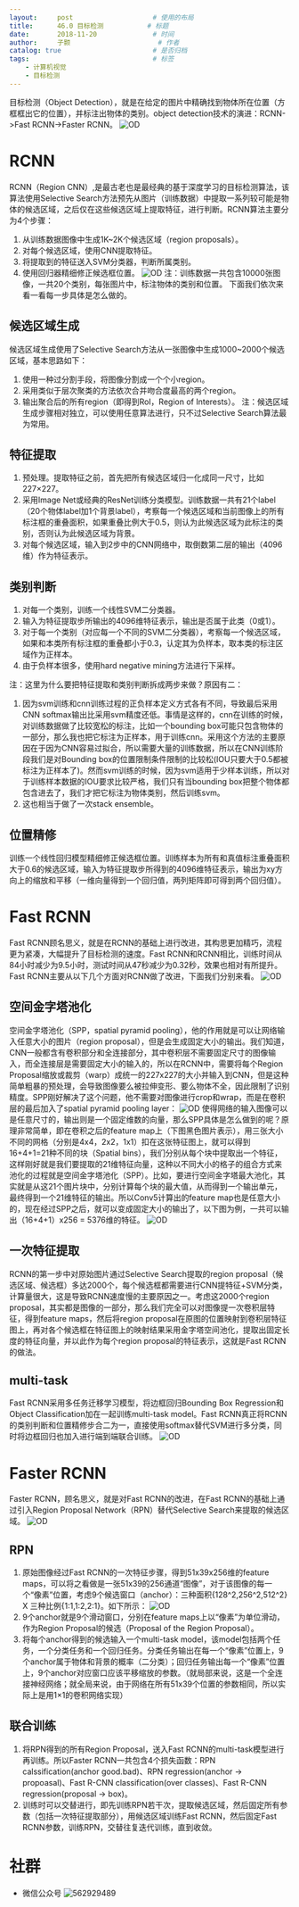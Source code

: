 ```yaml
---
layout:     post   				    # 使用的布局
title:      46.0 目标检测			# 标题 
date:       2018-11-20 				# 时间
author:     子颢 						# 作者
catalog: true 						# 是否归档
tags:								# 标签
    - 计算机视觉
    - 目标检测
---
```


目标检测（Object Detection），就是在给定的图片中精确找到物体所在位置（方框框出它的位置），并标注出物体的类别。object detection技术的演进：RCNN->Fast RCNN->Faster RCNN。
![OD](/img/OD-01.png)

# RCNN

RCNN（Region CNN）,是最古老也是最经典的基于深度学习的目标检测算法，该算法使用Selective Search方法预先从图片（训练数据）中提取一系列较可能是物体的候选区域，之后仅在这些候选区域上提取特征，进行判断。RCNN算法主要分为4个步骤：
1. 从训练数据图像中生成1K~2K个候选区域（region proposals）。
2. 对每个候选区域，使用CNN提取特征。
3. 将提取到的特征送入SVM分类器，判断所属类别。
4. 使用回归器精细修正候选框位置。
![OD](/img/OD-02.png)
注：训练数据一共包含10000张图像，一共20个类别，每张图片中，标注物体的类别和位置。
下面我们依次来看一看每一步具体是怎么做的。

## 候选区域生成

候选区域生成使用了Selective Search方法从一张图像中生成1000~2000个候选区域，基本思路如下：
1. 使用一种过分割手段，将图像分割成一个个小region。
2. 采用类似于层次聚类的方法依次合并吻合度最高的两个region。
3. 输出聚合后的所有region（即得到RoI，Region of Interests）。
注：候选区域生成步骤相对独立，可以使用任意算法进行，只不过Selective Search算法最为常用。

## 特征提取

1. 预处理。提取特征之前，首先把所有候选区域归一化成同一尺寸，比如227×227。
2. 采用Image Net或经典的ResNet训练分类模型。训练数据一共有21个label（20个物体label加1个背景label），考察每一个候选区域和当前图像上的所有标注框的重叠面积，如果重叠比例大于0.5，则认为此候选区域为此标注的类别，否则认为此候选区域为背景。
3. 对每个候选区域，输入到2步中的CNN网络中，取倒数第二层的输出（4096维）作为特征表示。

## 类别判断

1. 对每一个类别，训练一个线性SVM二分类器。
2. 输入为特征提取步所输出的4096维特征表示，输出是否属于此类（0或1）。
3. 对于每一个类别（对应每一个不同的SVM二分类器），考察每一个候选区域，如果和本类所有标注框的重叠都小于0.3，认定其为负样本，取本类的标注区域作为正样本。
4. 由于负样本很多，使用hard negative mining方法进行下采样。

注：这里为什么要把特征提取和类别判断拆成两步来做？原因有二：
1. 因为svm训练和cnn训练过程的正负样本定义方式各有不同，导致最后采用CNN softmax输出比采用svm精度还低。事情是这样的，cnn在训练的时候，对训练数据做了比较宽松的标注，比如一个bounding box可能只包含物体的一部分，那么我也把它标注为正样本，用于训练cnn。采用这个方法的主要原因在于因为CNN容易过拟合，所以需要大量的训练数据，所以在CNN训练阶段我们是对Bounding box的位置限制条件限制的比较松(IOU只要大于0.5都被标注为正样本了)。然而svm训练的时候，因为svm适用于少样本训练，所以对于训练样本数据的IOU要求比较严格，我们只有当bounding box把整个物体都包含进去了，我们才把它标注为物体类别，然后训练svm。
2. 这也相当于做了一次stack ensemble。

## 位置精修

训练一个线性回归模型精细修正候选框位置。训练样本为所有和真值标注重叠面积大于0.6的候选区域，输入为特征提取步所得到的4096维特征表示，输出为xy方向上的缩放和平移（一维向量得到一个回归值，两列矩阵即可得到两个回归值）。

# Fast RCNN

Fast RCNN顾名思义，就是在RCNN的基础上进行改进，其构思更加精巧，流程更为紧凑，大幅提升了目标检测的速度。Fast RCNN和RCNN相比，训练时间从84小时减少为9.5小时，测试时间从47秒减少为0.32秒，效果也相对有所提升。Fast RCNN主要从以下几个方面对RCNN做了改进，下面我们分别来看。
![OD](/img/OD-03.png)

## 空间金字塔池化

空间金字塔池化（SPP，spatial pyramid pooling），他的作用就是可以让网络输入任意大小的图片（region proposal），但是会生成固定大小的输出。我们知道，CNN一般都含有卷积部分和全连接部分，其中卷积层不需要固定尺寸的图像输入，而全连接层是需要固定大小的输入的，所以在RCNN中，需要将每个Region Proposal缩放或裁剪（warp）成统一的227x227的大小并输入到CNN，但是这种简单粗暴的预处理，会导致图像要么被拉伸变形、要么物体不全，因此限制了识别精度。SPP刚好解决了这个问题，他不需要对图像进行crop和wrap，而是在卷积层的最后加入了spatial pyramid pooling layer：
![OD](/img/OD-04.png)
使得网络的输入图像可以是任意尺寸的，输出则是一个固定维数的向量，那么SPP具体是怎么做到的呢？原理非常简单，即在卷积之后的feature map上（下图黑色图片表示），用三张大小不同的网格（分别是4x4，2x2，1x1）扣在这张特征图上，就可以得到16+4+1=21种不同的块（Spatial bins），我们分别从每个块中提取出一个特征，这样刚好就是我们要提取的21维特征向量，这种以不同大小的格子的组合方式来池化的过程就是空间金字塔池化（SPP）。比如，要进行空间金字塔最大池化，其实就是从这21个图片块中，分别计算每个块的最大值，从而得到一个输出单元，最终得到一个21维特征的输出。所以Conv5计算出的feature map也是任意大小的，现在经过SPP之后，就可以变成固定大小的输出了，以下图为例，一共可以输出（16+4+1）x256 = 5376维的特征。
![OD](/img/OD-05.png)

## 一次特征提取

RCNN的第一步中对原始图片通过Selective Search提取的region proposal（候选区域、候选框）多达2000个，每个候选框都需要进行CNN提特征+SVM分类，计算量很大，这是导致RCNN速度慢的主要原因之一。考虑这2000个region proposal，其实都是图像的一部分，那么我们完全可以对图像提一次卷积层特征，得到feature maps，然后将region proposal在原图的位置映射到卷积层特征图上，再对各个候选框在特征图上的映射结果采用金字塔空间池化，提取出固定长度的特征向量，并以此作为每个region proposal的特征表示，这就是Fast RCNN的做法。

## multi-task

Fast RCNN采用多任务迁移学习模型，将边框回归Bounding Box Regression和Object Classification加在一起训练multi-task model。Fast RCNN真正将RCNN的类别判断和位置精修步合二为一，直接使用softmax替代SVM进行多分类，同时将边框回归也加入进行端到端联合训练。
![OD](/img/OD-06.png)

# Faster RCNN

Faster RCNN，顾名思义，就是对Fast RCNN的改进，在Fast RCNN的基础上通过引入Region Proposal Network（RPN）替代Selective Search来提取的候选区域。
![OD](/img/OD-07.png)

## RPN

1. 原始图像经过Fast RCNN的一次特征步骤，得到51x39x256维的feature maps，可以将之看做是一张51x39的256通道“图像”，对于该图像的每一个“像素”位置，考虑9个候选窗口（anchor）：三种面积{128^2,256^2,512^2} X 三种比例{1:1,1:2,2:1}。如下所示：
![OD](/img/OD-08.png)
2. 9个anchor就是9个滑动窗口，分别在feature maps上以“像素”为单位滑动，作为Region Proposal的候选（Proposal of the Region Proposal）。
3. 将每个anchor得到的候选输入一个multi-task model，该model包括两个任务，一个分类任务和一个回归任务。分类任务输出在每一个“像素”位置上，9个anchor属于物体和背景的概率（二分类）；回归任务输出每一个“像素”位置上，9个anchor对应窗口应该平移缩放的参数。（就局部来说，这是一个全连接神经网络；就全局来说，由于网络在所有51x39个位置的参数相同，所以实际上是用1×1的卷积网络实现）

## 联合训练

1. 将RPN得到的所有Region Proposal，送入Fast RCNN的multi-task模型进行再训练。所以Faster RCNN一共包含4个损失函数：RPN calssification(anchor good.bad)、RPN regression(anchor -> propoasal)、Fast R-CNN classification(over classes)、Fast R-CNN regression(proposal -> box)。
2. 训练时可以交替进行，即先训练RPN若干次，提取候选区域，然后固定所有参数（包括一次特征提取部分），用候选区域训练Fast RCNN，然后固定Fast RCNN参数，训练RPN，交替往复迭代训练，直到收敛。

# 社群

- 微信公众号
	![562929489](/img/wxgzh_ewm.png)